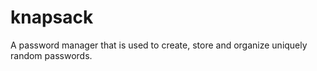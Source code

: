 # knapsack
A password manager that is used to create, store and organize uniquely random passwords.
